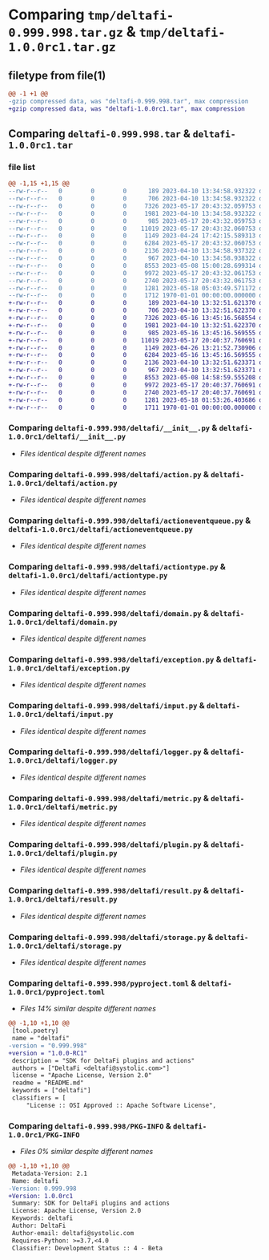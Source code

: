 # Comparing `tmp/deltafi-0.999.998.tar.gz` & `tmp/deltafi-1.0.0rc1.tar.gz`

## filetype from file(1)

```diff
@@ -1 +1 @@
-gzip compressed data, was "deltafi-0.999.998.tar", max compression
+gzip compressed data, was "deltafi-1.0.0rc1.tar", max compression
```

## Comparing `deltafi-0.999.998.tar` & `deltafi-1.0.0rc1.tar`

### file list

```diff
@@ -1,15 +1,15 @@
--rw-r--r--   0        0        0      189 2023-04-10 13:34:58.932322 deltafi-0.999.998/README.md
--rw-r--r--   0        0        0      706 2023-04-10 13:34:58.932322 deltafi-0.999.998/deltafi/__init__.py
--rw-r--r--   0        0        0     7326 2023-05-17 20:43:32.059753 deltafi-0.999.998/deltafi/action.py
--rw-r--r--   0        0        0     1981 2023-04-10 13:34:58.932322 deltafi-0.999.998/deltafi/actioneventqueue.py
--rw-r--r--   0        0        0      985 2023-05-17 20:43:32.059753 deltafi-0.999.998/deltafi/actiontype.py
--rw-r--r--   0        0        0    11019 2023-05-17 20:43:32.060753 deltafi-0.999.998/deltafi/domain.py
--rw-r--r--   0        0        0     1149 2023-04-24 17:42:15.589313 deltafi-0.999.998/deltafi/exception.py
--rw-r--r--   0        0        0     6284 2023-05-17 20:43:32.060753 deltafi-0.999.998/deltafi/input.py
--rw-r--r--   0        0        0     2136 2023-04-10 13:34:58.937322 deltafi-0.999.998/deltafi/logger.py
--rw-r--r--   0        0        0      967 2023-04-10 13:34:58.938322 deltafi-0.999.998/deltafi/metric.py
--rw-r--r--   0        0        0     8553 2023-05-08 15:00:28.699314 deltafi-0.999.998/deltafi/plugin.py
--rw-r--r--   0        0        0     9972 2023-05-17 20:43:32.061753 deltafi-0.999.998/deltafi/result.py
--rw-r--r--   0        0        0     2740 2023-05-17 20:43:32.061753 deltafi-0.999.998/deltafi/storage.py
--rw-r--r--   0        0        0     1281 2023-05-18 05:03:49.571172 deltafi-0.999.998/pyproject.toml
--rw-r--r--   0        0        0     1712 1970-01-01 00:00:00.000000 deltafi-0.999.998/PKG-INFO
+-rw-r--r--   0        0        0      189 2023-04-10 13:32:51.621370 deltafi-1.0.0rc1/README.md
+-rw-r--r--   0        0        0      706 2023-04-10 13:32:51.622370 deltafi-1.0.0rc1/deltafi/__init__.py
+-rw-r--r--   0        0        0     7326 2023-05-16 13:45:16.568554 deltafi-1.0.0rc1/deltafi/action.py
+-rw-r--r--   0        0        0     1981 2023-04-10 13:32:51.622370 deltafi-1.0.0rc1/deltafi/actioneventqueue.py
+-rw-r--r--   0        0        0      985 2023-05-16 13:45:16.569555 deltafi-1.0.0rc1/deltafi/actiontype.py
+-rw-r--r--   0        0        0    11019 2023-05-17 20:40:37.760691 deltafi-1.0.0rc1/deltafi/domain.py
+-rw-r--r--   0        0        0     1149 2023-04-26 13:21:52.730906 deltafi-1.0.0rc1/deltafi/exception.py
+-rw-r--r--   0        0        0     6284 2023-05-16 13:45:16.569555 deltafi-1.0.0rc1/deltafi/input.py
+-rw-r--r--   0        0        0     2136 2023-04-10 13:32:51.623371 deltafi-1.0.0rc1/deltafi/logger.py
+-rw-r--r--   0        0        0      967 2023-04-10 13:32:51.623371 deltafi-1.0.0rc1/deltafi/metric.py
+-rw-r--r--   0        0        0     8553 2023-05-08 14:58:59.555208 deltafi-1.0.0rc1/deltafi/plugin.py
+-rw-r--r--   0        0        0     9972 2023-05-17 20:40:37.760691 deltafi-1.0.0rc1/deltafi/result.py
+-rw-r--r--   0        0        0     2740 2023-05-17 20:40:37.760691 deltafi-1.0.0rc1/deltafi/storage.py
+-rw-r--r--   0        0        0     1281 2023-05-18 01:53:26.403686 deltafi-1.0.0rc1/pyproject.toml
+-rw-r--r--   0        0        0     1711 1970-01-01 00:00:00.000000 deltafi-1.0.0rc1/PKG-INFO
```

### Comparing `deltafi-0.999.998/deltafi/__init__.py` & `deltafi-1.0.0rc1/deltafi/__init__.py`

 * *Files identical despite different names*

### Comparing `deltafi-0.999.998/deltafi/action.py` & `deltafi-1.0.0rc1/deltafi/action.py`

 * *Files identical despite different names*

### Comparing `deltafi-0.999.998/deltafi/actioneventqueue.py` & `deltafi-1.0.0rc1/deltafi/actioneventqueue.py`

 * *Files identical despite different names*

### Comparing `deltafi-0.999.998/deltafi/actiontype.py` & `deltafi-1.0.0rc1/deltafi/actiontype.py`

 * *Files identical despite different names*

### Comparing `deltafi-0.999.998/deltafi/domain.py` & `deltafi-1.0.0rc1/deltafi/domain.py`

 * *Files identical despite different names*

### Comparing `deltafi-0.999.998/deltafi/exception.py` & `deltafi-1.0.0rc1/deltafi/exception.py`

 * *Files identical despite different names*

### Comparing `deltafi-0.999.998/deltafi/input.py` & `deltafi-1.0.0rc1/deltafi/input.py`

 * *Files identical despite different names*

### Comparing `deltafi-0.999.998/deltafi/logger.py` & `deltafi-1.0.0rc1/deltafi/logger.py`

 * *Files identical despite different names*

### Comparing `deltafi-0.999.998/deltafi/metric.py` & `deltafi-1.0.0rc1/deltafi/metric.py`

 * *Files identical despite different names*

### Comparing `deltafi-0.999.998/deltafi/plugin.py` & `deltafi-1.0.0rc1/deltafi/plugin.py`

 * *Files identical despite different names*

### Comparing `deltafi-0.999.998/deltafi/result.py` & `deltafi-1.0.0rc1/deltafi/result.py`

 * *Files identical despite different names*

### Comparing `deltafi-0.999.998/deltafi/storage.py` & `deltafi-1.0.0rc1/deltafi/storage.py`

 * *Files identical despite different names*

### Comparing `deltafi-0.999.998/pyproject.toml` & `deltafi-1.0.0rc1/pyproject.toml`

 * *Files 14% similar despite different names*

```diff
@@ -1,10 +1,10 @@
 [tool.poetry]
 name = "deltafi"
-version = "0.999.998"
+version = "1.0.0-RC1"
 description = "SDK for DeltaFi plugins and actions"
 authors = ["DeltaFi <deltafi@systolic.com>"]
 license = "Apache License, Version 2.0"
 readme = "README.md"
 keywords = ["deltafi"]
 classifiers = [
     "License :: OSI Approved :: Apache Software License",
```

### Comparing `deltafi-0.999.998/PKG-INFO` & `deltafi-1.0.0rc1/PKG-INFO`

 * *Files 0% similar despite different names*

```diff
@@ -1,10 +1,10 @@
 Metadata-Version: 2.1
 Name: deltafi
-Version: 0.999.998
+Version: 1.0.0rc1
 Summary: SDK for DeltaFi plugins and actions
 License: Apache License, Version 2.0
 Keywords: deltafi
 Author: DeltaFi
 Author-email: deltafi@systolic.com
 Requires-Python: >=3.7,<4.0
 Classifier: Development Status :: 4 - Beta
```


